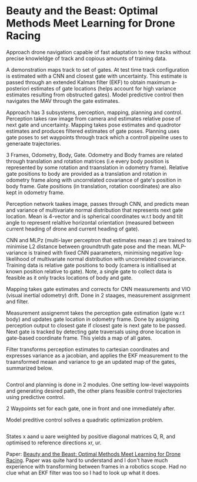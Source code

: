 # Beauty and the Beast: Optimal Methods Meet Learning for Drone Racing

Approach drone navigation capable of fast adaptation to new tracks without precise knowleldge of track and copious amounts of training data.

A demonstration maps track to set of gates. At test time track configuration is estimated with a CNN and closest gate with uncertainty. This estimate is passed through an extended Kalman filter (EKF) to obtain maximum a-posteriori estimates of gate locations (helps account for high variance estimates resulting from obstructed gates). Model predictive control then navigates the MAV through the gate estimates.

Approach has 3 subsystems, perception, mapping, planning and control. Perception takes raw image from camera and estimates relative pose of next gate and uncertainty. Mapping takes pose estimates and quadrotor estimates and produces filtered estimates of gate poses. Planning uses gate poses to set waypoints through track which a controll pipeilne uses to generaate trajectories.

3 Frames, Odometry, Body, Gate. Odometry and Body frames are related through translation and rotation matrices (i.e every body position is represented by some rotation and traanslation in odometry frame). Relative gate positions to body are provided as a translation and rotation in odometry frame along with uncorrelated covariance of gate's position in body frame. Gate positions (in translation, rotation coordinates) are also kept in odometry frame.

Perception network taakes image, passes through CNN, and predicts mean and variance of multivariate normal distribution that represents next gate location. Mean is 4-vector and is spherical coordinates w.r.t body and tilt angle to represent relaltive horizontal orientation (measured between current heading of drone and current heading of gate).  

CNN and MLPz (multi-layer perceptron that estimates mean z) are trained to minimise L2 distance between groundtruth gate pose and the mean. MLP-variance is trained with fixed CNN paarameters, minimising negative log-likelihood of multivariate normal distribution with uncorrelated covariance. Training data is relative gate positions to body (camera is initiallised at known position relative to gate). Note, a single gate to collect data is feasible as it only tracks locations of body and gate.

Mapping takes gate estimates and corrects for CNN measurements and VIO (visual inertial odometry) drift. Done in 2 staages, measurement assignment and filter.

Measurement assignemnt takes the perception gate estimation (gate w.r.t body) and updates gate location in odometry frame. Done by assigning perception output to closest gate if closest gate is next gate to be passed. Next gate is tracked by detecting gate traversals using drone location in gate-based coordinate frame. This yields a map of all gates.

Filter transforms perception estimates to cartesian coordinates and expresses variance as a jacobian, and applies the EKF measurement to the traansformed meaan and variance to ge an updated map of the gates, summarized below.

![]()

Control and planning is done in 2 modules. One setting low-level waypoints and generating desired path, the other plans feasible control trajectories using predictive control.

2 Waypoints set for each gate, one in front and one immediately after.

Model preditive control sollves a quadratic optimization problem.

![]()

States x aand u aare weighted by positive diagonal matrices Q, R, and optimised to reference directions xr, ur.

Paper: [Beauty and the Beast: Optimal Methods Meet Learning for Drone Racing](https://arxiv.org/pdf/1810.06224.pdf). Paper was quite hard to understand and I don't have much experience with transforming between frames in a robotics scope. Had no clue what an EKF filter was too so I had to look up what it does.
